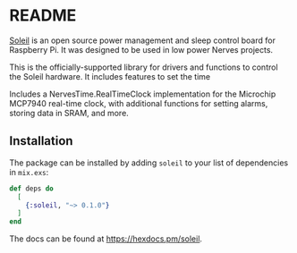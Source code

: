 # README 

[Soleil](https://protolux.io/soleil) is an open source power management and sleep control board for Raspberry Pi. It was designed to be used in low power Nerves projects.

This is the officially-supported library for drivers and functions to control the Soleil hardware. It includes features to set the time

Includes a NervesTime.RealTimeClock implementation for the Microchip MCP7940 real-time clock, with additional functions for setting alarms, storing data in SRAM, and more.

## Installation

The package can be installed by adding `soleil` to your list of dependencies in `mix.exs`:

```elixir
def deps do
  [
    {:soleil, "~> 0.1.0"}
  ]
end
```

The docs can be found at <https://hexdocs.pm/soleil>.

